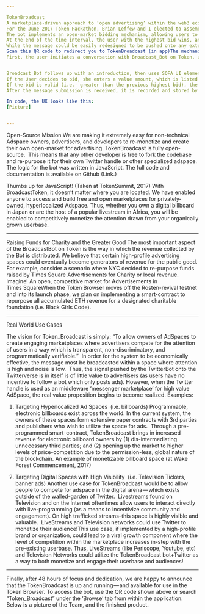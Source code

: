 ```yaml
---

TokenBroadcast
A marketplace-driven approach to ‘open advertising’ within the web3 ecosystem
For the June 2017 Token Hackathon, Brian Leffew and I elected to assemble a ‘bot’ on the Token Browser named “Token_Broadcast”. 
The bot implements an open-market bidding mechanism, allowing users to compete for the transmission of message onto an AdSpace. 
At the end of the time interval, the user with the highest bid wins, and gets their message pushed onto both the AdSpace and other bidders. Simultaneously, a smart-contract reimburses the non-winners with their original funds.
While the message could be easily redesigned to be pushed onto any external network, our proof-of-concept MVP uses a Twitter handle, @Token_Broadcast, to push the winning message onto the Twitterverse 
Scan this QR code to redirect you to TokenBroadcast (in app)The mechanics of the UX are rather simple:
First, the user initiates a conversation with Broadcast_Bot on Token, using any string to get the conversation rolling (i.e. “Hey”, “Shalom”, or “Whatsup”)


Broadcast_Bot follows up with an introduction, then uses SOFA UI elements to ask the user to either bid, donate, or display.
If the User decides to bid, she enters a value amount, which is listed in local currency and recorded in Ethereum.
If the bid is valid (i.e.- greater than the previous highest bid), the bot accepts it, asking the user “What is the message you’d like to Broadcast?”[insert UI Screenshot]
After the message submission is received, it is recorded and stored by the bot. If the bid associated with message remains the highest and the end of the time cycle — it is pushed through the Twitter API and tweeted out at the end of the time parameter.

In code, the UX looks like this:
[Picture]


---
```


Open-Source Mission
We are making it extremely easy for non-technical Adspace owners, advertisers, and developers to re-monetize and create their own open-market for advertising.
TokenBroadcast is fully open-source. 
This means that any other developer is free to fork the codebase and re-purpose it for their own Twitter handle or other specialized adspace.
The logic for the bot was written in JavaScript. The full code and documentation is available on Github (Link.)


Thumbs up for JavaScript! (Taken at TokenSummit, 2017)
With BroadcastToken, it doesn’t matter where you are located. We have enabled anyone to access and build free and open marketplaces for privately-owned, hyperlocalized Adspace.
Thus, whether you own a digital billboard in Japan or are the host of a popular livestream in Africa, you will be enabled to competitively monetize the attention drawn from your organically grown userbase.


---

Raising Funds for Charity and the Greater Good
The most important aspect of the BroadcastBot on Token is the way in which the revenue collected by the Bot is distributed.
We believe that certain high-profile advertising spaces could eventually become generators of revenue for the public good.
For example, consider a scenario where NYC decided to re-purpose funds raised by Times Square Advertisements for Charity or local revenue.
Imagine! An open, competitive market for Advertisements in Times SquareWhen the Token Browser moves off the Rosten-revival testnet and into its launch phase, we plan on implementing a smart-contract to repurpose all accumulated ETH revenue for a designated charitable foundation (i.e. Black Girls Code).


---

Real World Use Cases

The vision for Token_Broadcast is simply:
“To allow owners of AdSpaces to create engaging marketplaces where advertisers compete for the attention of users in a way which is transparent, non-discriminatory, and programmatically verifiable.” 
In order for the system to be economically effective, the message most be broadcasted within a space where attention is high and noise is low. 
Thus, the signal pushed by the TwitterBot onto the Twitterverse is in itself is of little value to advertisers (as users have no incentive to follow a bot which only posts ads).
However, when the Twitter handle is used as an middleware ‘messenger marketplace’ for high value AdSpace, the real value proposition begins to become realized.
Examples:
1. Targeting Hyperlocalized Ad Spaces 
(i.e. billboards)
Programmable, electronic billboards exist across the world. In the current system, the owners of these spaces form extensive paper contracts with 3rd parties and publishers who wish to utilize the space for ads. 
Through a pre-programmed smart-contract, TokenBroadcast brings in increased revenue for electronic billboard owners by (1) dis-intermediating unnecessary third parties; and (2) opening up the market to higher levels of price-competition due to the permission-less, global nature of the blockchain.
An example of monetizable billboard space (at Wake Forest Commencement, 2017)

2. Targeting Digital Spaces with High Visibility 
(i.e. Television Tickers, banner ads)
Another use case for TokenBroadcast would be to allow people to compete for adspace in the digital arena — which exists outside of the walled-garden of Twitter. 
Livestreams found on Television and on the Internet oftentimes allow users to interact directly with live-programming (as a means to incentivize community and engagement). On high trafficked streams–this space is highly visible and valuable. 
LiveStreams and Television networks could use  Twitter to monetize their audience!This use case, if implemented by a high-profile brand or organization, could lead to a viral growth component where the level of competition within the marketplace increases in-step with the pre-existing userbase.
Thus, LiveStreams (like Periscope, Youtube, etc) and Television Networks could utilize the TokenBroadcast bot+Twitter as a way to both monetize and engage their userbase and audiences!


---

Finally, after 48 hours of focus and dedication, we are happy to announce that the TokenBroadcast is up and running — and available for use in the Token Browser. To access the bot, use the QR code shown above or search “Token_Broadcast” under the ‘Browse’ tab from within the application.
Below is a picture of the Team, and the finished product.
